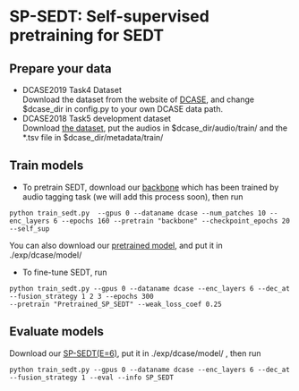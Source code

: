 # SP-SEDT: Self-supervised pretraining  for SEDT 

## Prepare your data
+ DCASE2019 Task4 Dataset  
Download the dataset from the website of [DCASE](http://dcase.community/), and change $dcase_dir in config.py to your own
 DCASE data path. 
+ DCASE2018 Task5 development dataset  
  Download [the dataset](https://zenodo.org/record/1247102), put the audios in $dcase_dir/audio/train/ and the *.tsv file
   in $dcase_dir/metadata/train/
## Train models
+ To pretrain SEDT, download our [backbone](https://drive.google.com/file/d/1R-hAnM6cW1Q9TvLBqROrTxOp4T99Ih76/view?usp=sharing) 
which has been trained by audio tagging task (we will add this process soon), then run
```shell script
python train_sedt.py  --gpus 0 --dataname dcase --num_patches 10 --enc_layers 6 --epochs 160 --pretrain "backbone" --checkpoint_epochs 20 --self_sup 
```
You can also download our [pretrained model](https://drive.google.com/file/d/1iYykmwu0Imuoypb30IQDRWIf-_3F7mXu/view?usp=sharing),
and put it in ./exp/dcase/model/
+ To fine-tune SEDT, run
```shell script
python train_sedt.py --gpus 0 --dataname dcase --enc_layers 6 --dec_at --fusion_strategy 1 2 3 --epochs 300 
--pretrain "Pretrained_SP_SEDT" --weak_loss_coef 0.25
```
## Evaluate models  
  Download our [SP-SEDT(E=6)](https://drive.google.com/file/d/1ub6pauqHwerxKLfrnnkuUkMxhftoQ-gy/view?usp=sharing), put it in ./exp/dcase/model/ , then run
  ```shell script
python train_sedt.py --gpus 0 --dataname dcase --enc_layers 6 --dec_at --fusion_strategy 1 --eval --info SP_SEDT
```
